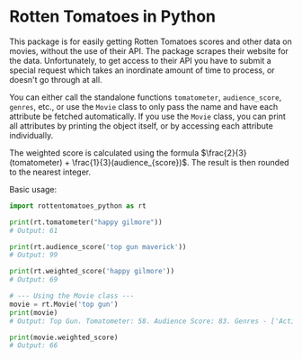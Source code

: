# Rotten Tomatoes in Python

This package is for easily getting Rotten Tomatoes scores and other data on movies, without the use of their API. The package scrapes their website for the data. Unfortunately, to get access to their API you have to submit a special request which takes an inordinate amount of time to process, or doesn't go through at all. 

You can either call the standalone functions `tomatometer`, `audience_score`, `genres`, etc., or use the `Movie` class to only pass the name and have each attribute be fetched automatically. If you use the `Movie` class, you can print all attributes by printing the object itself, or by accessing each attribute individually. 

The weighted score is calculated using the formula $\frac{2}{3}(tomatometer) + \frac{1}{3}(audience_{score})$. The result is then rounded to the nearest integer.

Basic usage:

```python
import rottentomatoes_python as rt

print(rt.tomatometer("happy gilmore"))
# Output: 61

print(rt.audience_score('top gun maverick'))
# Output: 99

print(rt.weighted_score('happy gilmore'))
# Output: 69

# --- Using the Movie class ---
movie = rt.Movie('top gun')
print(movie)
# Output: Top Gun. Tomatometer: 58. Audience Score: 83. Genres - ['Action', 'Adventure']. Weighted score: 66.

print(movie.weighted_score)
# Output: 66
```
